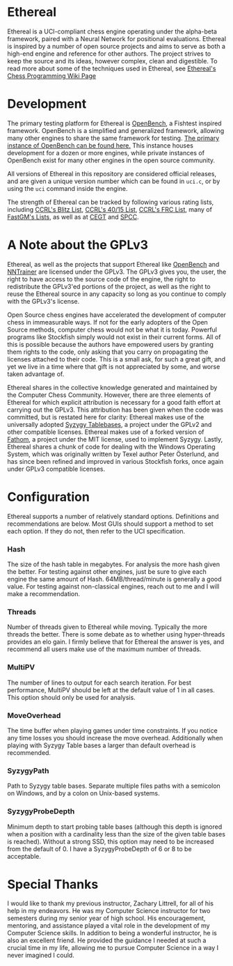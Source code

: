 # Ethereal

Ethereal is a UCI-compliant chess engine operating under the alpha-beta framework, paired with a Neural Network for positional evaluations. Ethereal is inspired by a number of open source projects and aims to serve as both a high-end engine and reference for other authors. The project strives to keep the source and its ideas, however complex, clean and digestible. To read more about some of the techniques used in Ethereal, see [Ethereal's Chess Programming Wiki Page](https://www.chessprogramming.org/Ethereal)

# Development

The primary testing platform for Ethereal is [OpenBench](https://github.com/AndyGrant/OpenBench), a Fishtest inspired framework. OpenBench is a simplified and generalized framework, allowing many other engines to share the same framework for testing. [The primary instance of OpenBench can be found here.](http://chess.grantnet.us/) This instance houses development for a dozen or more engines, while private instances of OpenBench exist for many other engines in the open source community.

All versions of Ethereal in this repository are considered official releases, and are given a unique version number which can be found in ``uci.c``, or by using the ``uci`` command inside the engine.

The strength of Ethereal can be tracked by following various rating lists, including [CCRL's Blitz List](https://ccrl.chessdom.com/ccrl/404/), [CCRL's 40/15 List](https://ccrl.chessdom.com/ccrl/4040/), [CCRL's FRC List](https://ccrl.chessdom.com/ccrl/404FRC/), many of [FastGM's Lists](http://www.fastgm.de/#), as well as at [CEGT](http://cegt.net/) and [SPCC](https://www.sp-cc.de/).

# A Note about the GPLv3

Ethereal, as well as the projects that support Ethereal like [OpenBench](https://github.com/AndyGrant/OpenBench) and [NNTrainer](https://github.com/AndyGrant/NNTrainer) are licensed under the GPLv3. The GPLv3 gives you, the user, the right to have access to the source code of the engine, the right to redistribute the GPLv3'ed portions of the project, as well as the right to reuse the Ethereal source in any capacity so long as you continue to comply with the GPLv3's license.

Open Source chess engines have accelerated the development of computer chess in immeasurable ways. If not for the early adopters of the Open Source methods, computer chess would not be what it is today. Powerful programs like Stockfish simply would not exist in their current forms. All of this is possible because the authors have empowered users by granting them rights to the code, only asking that you carry on propagating the licenses attached to their code. This is a small ask, for such a great gift, and yet we live in a time where that gift is not appreciated by some, and worse taken advantage of.

Ethereal shares in the collective knowledge generated and maintained by the Computer Chess Community. However, there are three elements of Ethereal for which explicit attribution is necessary for a good faith effort at carrying out the GPLv3. This attribution has been given when the code was committed, but is restated here for clarity: Ethereal makes use of the universally adopted [Syzygy Tablebases](https://github.com/syzygy1/tb), a project under the GPLv2 and other compatible licenses. Ethereal makes use of a forked version of [Fathom](https://github.com/jdart1/Fathom), a project under the MIT license, used to implement Syzygy. Lastly, Ethereal shares a chunk of code for dealing with the Windows Operating System, which was originally written by Texel author Peter Österlund, and has since been refined and improved in various Stockfish forks, once again under GPLv3 compatible licenses.

# Configuration

Ethereal supports a number of relatively standard options. Definitions and recommendations are below.
Most GUIs should support a method to set each option. If they do not, then refer to the UCI specification.

### Hash

The size of the hash table in megabytes. For analysis the more hash given the better. For testing against other engines, just be sure to give each engine the same amount of Hash. 64MB/thread/minute is generally a good value. For testing against non-classical engines, reach out to me and I will make a recommendation.

### Threads

Number of threads given to Ethereal while moving. Typically the more threads the better. There is some debate as to whether using hyper-threads provides an elo gain. I firmly believe that for Ethereal the answer is yes, and recommend all users make use of the maximum number of threads.

### MultiPV

The number of lines to output for each search iteration. For best performance, MultiPV should be left at the default value of 1 in all cases. This option should only be used for analysis.

### MoveOverhead

The time buffer when playing games under time constraints. If you notice any time losses you should increase the move overhead. Additionally when playing with Syzygy Table bases a larger than default overhead is recommended.

### SyzygyPath

Path to Syzygy table bases. Separate multiple files paths with a semicolon on Windows, and by a colon on Unix-based systems.

### SyzygyProbeDepth

Minimum depth to start probing table bases (although this depth is ignored when a position with a cardinality less than the size of the given table bases is reached). Without a strong SSD, this option may need to be increased from the default of 0. I have a SyzygyProbeDepth of 6 or 8 to be acceptable.

# Special Thanks

I would like to thank my previous instructor, Zachary Littrell, for all of his help in my endeavors. He was my Computer Science instructor for two semesters during my senior year of high school. His encouragement, mentoring, and assistance played a vital role in the development of my Computer Science skills. In addition to being a wonderful instructor, he is also an excellent friend. He provided the guidance I needed at such a crucial time in my life, allowing me to pursue Computer Science in a way I never imagined I could.


